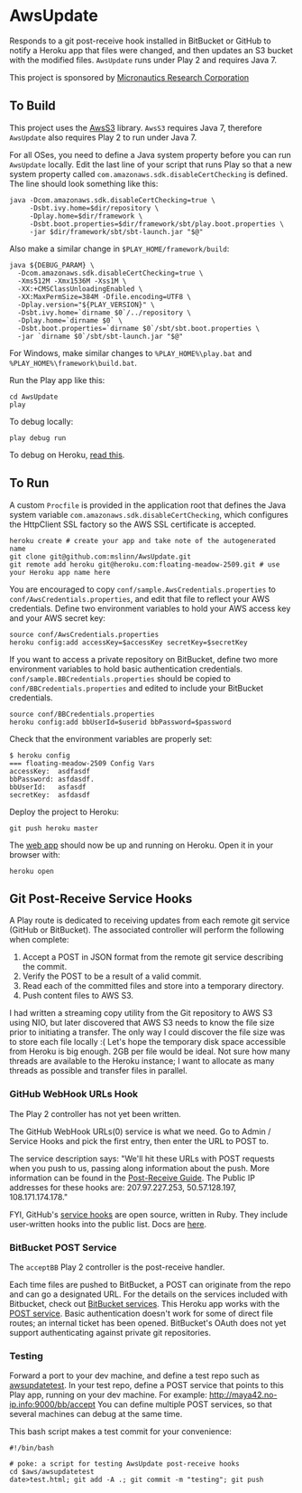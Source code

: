 # AwsUpdate #

Responds to a git post-receive hook installed in BitBucket or GitHub to notify a Heroku app that files were changed,
and then updates an S3 bucket with the modified files. `AwsUpdate` runs under Play 2 and requires Java 7.

This project is sponsored by [Micronautics Research Corporation](http://www.micronauticsresearch.com/)

## To Build ##

This project uses the [AwsS3](https://github.com/mslinn/AwsS3/) library. `AwsS3` requires Java 7, therefore
`AwsUpdate` also requires Play 2 to run under Java 7.

For all OSes, you need to define a Java system property before you can run `AwsUpdate` locally.
Edit the last line of your script that runs Play so that a new system property called `com.amazonaws.sdk.disableCertChecking` is defined.
The line should look something like this:

    java -Dcom.amazonaws.sdk.disableCertChecking=true \
         -Dsbt.ivy.home=$dir/repository \
         -Dplay.home=$dir/framework \
         -Dsbt.boot.properties=$dir/framework/sbt/play.boot.properties \
         -jar $dir/framework/sbt/sbt-launch.jar "$@"

Also make a similar change in `$PLAY_HOME/framework/build`:

    java ${DEBUG_PARAM} \
      -Dcom.amazonaws.sdk.disableCertChecking=true \
      -Xms512M -Xmx1536M -Xss1M \
      -XX:+CMSClassUnloadingEnabled \
      -XX:MaxPermSize=384M -Dfile.encoding=UTF8 \
      -Dplay.version="${PLAY_VERSION}" \
      -Dsbt.ivy.home=`dirname $0`/../repository \
      -Dplay.home=`dirname $0` \
      -Dsbt.boot.properties=`dirname $0`/sbt/sbt.boot.properties \
      -jar `dirname $0`/sbt/sbt-launch.jar "$@"

For Windows, make similar changes to `%PLAY_HOME%\play.bat` and `%PLAY_HOME%\framework\build.bat`.

Run the Play app like this:

    cd AwsUpdate
    play

To debug locally:

    play debug run

To debug on Heroku, [read this](http://mikeslinn.blogspot.com/2012/09/debugging-jvm-programs-on-heroku.html).
	
## To Run ##
A custom `Procfile` is provided in the application root that defines the Java system variable
`com.amazonaws.sdk.disableCertChecking`, which configures the HttpClient SSL factory so the AWS SSL certificate is accepted.

    heroku create # create your app and take note of the autogenerated name
    git clone git@github.com:mslinn/AwsUpdate.git
    git remote add heroku git@heroku.com:floating-meadow-2509.git # use your Heroku app name here

You are encouraged to copy `conf/sample.AwsCredentials.properties` to `conf/AwsCredentials.properties`, and edit that file to reflect your AWS credentials.
Define two environment variables to hold your AWS access key and your AWS secret key:

    source conf/AwsCredentials.properties
    heroku config:add accessKey=$accessKey secretKey=$secretKey

If you want to access a private repository on BitBucket, define two more environment variables to hold basic authentication credentials.
`conf/sample.BBCredentials.properties` should be copied to `conf/BBCredentials.properties` and edited to include your BitBucket credentials.

    source conf/BBCredentials.properties
    heroku config:add bbUserId=$userid bbPassword=$password

Check that the environment variables are properly set:

    $ heroku config
    === floating-meadow-2509 Config Vars
    accessKey:  asdfasdf
    bbPassword: asfdasdf.
    bbUserId:   asfasdf
    secretKey:  asfdasdf

Deploy the project to Heroku:

    git push heroku master

The [web app](http://floating-meadow-2509.herokuapp.com/) should now be up and running on Heroku. Open it in your browser with:

    heroku open

## Git Post-Receive Service Hooks ##

A Play route is dedicated to receiving updates from each remote git service (GitHub or BitBucket).
The associated controller will perform the following when complete:

 1. Accept a POST in JSON format from the remote git service describing the commit.
 2. Verify the POST to be a result of a valid commit.
 3. Read each of the committed files and store into a temporary directory.
 4. Push content files to AWS S3.

I had written a streaming copy utility from the Git repository to AWS S3 using NIO, but later discovered that AWS S3
needs to know the file size prior to initiating a transfer.
The only way I could discover the file size was to store each file locally :(
Let's hope the temporary disk space accessible from Heroku is big enough. 2GB per file would be ideal.
Not sure how many threads are available to the Heroku instance; I want to allocate as many threads as possible and
transfer files in parallel.

### GitHub WebHook URLs Hook ###
The Play 2 controller has not yet been written.

The GitHub WebHook URLs(0) service is what we need.
Go to Admin / Service Hooks and pick the first entry, then enter the URL to POST to.

The service description says:
"We'll hit these URLs with POST requests when you push to us, passing along information about the push.
More information can be found in the [Post-Receive Guide](http://help.github.com/post-receive-hooks/).
The Public IP addresses for these hooks are: 207.97.227.253, 50.57.128.197, 108.171.174.178."

FYI, GitHub's [service hooks](https://github.com/mslinn/HerokuTomcatAwsS3/admin/hooks) are open source, written in Ruby.
They include user-written hooks into the public list.
Docs are [here](https://github.com/github/github-services).

### BitBucket POST Service ###
The `acceptBB` Play 2 controller is the post-receive handler.

Each time files are pushed to BitBucket, a POST can originate from the repo and can go a designated URL.
For the details on the services included with Bitbucket, check out [BitBucket services](https://confluence.atlassian.com/display/BITBUCKET/Managing+bitbucket+Services).
This Heroku app works with the [POST service](https://confluence.atlassian.com/display/BITBUCKET/Setting+Up+the+bitbucket+POST+Service).
Basic authentication doesn't work for some of direct file routes; an internal ticket has been opened.
BitBucket's OAuth does not yet support authenticating against private git repositories.

### Testing ###
Forward a port to your dev machine, and define a test repo such as [awsupdatetest](https://bitbucket.org/mslinn/awsupdatetest).
In your test repo, define a POST service that points to this Play app, running on your dev machine.
For example: http://maya42.no-ip.info:9000/bb/accept
You can define multiple POST services, so that several machines can debug at the same time.

This bash script makes a test commit for your convenience:

    #!/bin/bash

    # poke: a script for testing AwsUpdate post-receive hooks
    cd $aws/awsupdatetest
    date>test.html; git add -A .; git commit -m "testing"; git push
